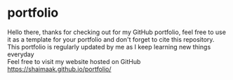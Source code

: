 # portfolio
Hello there, thanks for checking out for my GitHub portfolio, feel free to use it as a template for your portfolio and don't forget to cite this repository.<br>
This portfolio is regularly updated by me as I keep learning new things everyday<br>
Feel free to visit my website hosted on GitHub https://shaimaak.github.io/portfolio/<br>
